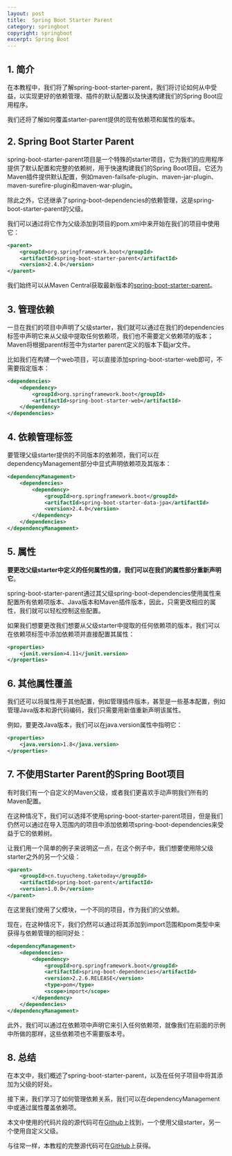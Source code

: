 ```yaml
---
layout: post
title:  Spring Boot Starter Parent
category: springboot
copyright: springboot
excerpt: Spring Boot
---
```


## 1. 简介

在本教程中，我们将了解spring-boot-starter-parent，我们将讨论如何从中受益，以实现更好的依赖管理、插件的默认配置以及快速构建我们的Spring Boot应用程序。

我们还将了解如何覆盖starter-parent提供的现有依赖项和属性的版本。

## 2. Spring Boot Starter Parent

spring-boot-starter-parent项目是一个特殊的starter项目，它为我们的应用程序提供了默认配置和完整的依赖树，用于快速构建我们的Spring Boot项目。它还为Maven插件提供默认配置，例如maven-failsafe-plugin、maven-jar-plugin、maven-surefire-plugin和maven-war-plugin。

除此之外，它还继承了spring-boot-dependencies的依赖管理，这是spring-boot-starter-parent的父级。

我们可以通过将它作为父级添加到项目的pom.xml中来开始在我们的项目中使用它：

```xml
<parent>
    <groupId>org.springframework.boot</groupId>
    <artifactId>spring-boot-starter-parent</artifactId>
    <version>2.4.0</version>
</parent>
```

我们始终可以从Maven Central获取最新版本的[spring-boot-starter-parent](https://search.maven.org/classic/#search|ga|1|a%3A"spring-boot-starter-parent")。

## 3. 管理依赖

一旦在我们的项目中声明了父级starter，我们就可以通过在我们的dependencies标签中声明它来从父级中提取任何依赖项，我们也不需要定义依赖项的版本；Maven将根据parent标签中为starter parent定义的版本下载jar文件。

比如我们在构建一个web项目，可以直接添加spring-boot-starter-web即可，不需要指定版本：

```xml
<dependencies>
    <dependency>
        <groupId>org.springframework.boot</groupId>
        <artifactId>spring-boot-starter-web</artifactId>
    </dependency>
</dependencies>
```

## 4. 依赖管理标签

要管理父级starter提供的不同版本的依赖项，我们可以在dependencyManagement部分中显式声明依赖项及其版本：

```xml
<dependencyManagement>
    <dependencies>
        <dependency>
            <groupId>org.springframework.boot</groupId>
            <artifactId>spring-boot-starter-data-jpa</artifactId>
            <version>2.4.0</version>
        </dependency>
    </dependencies>
</dependencyManagement>
```

## 5. 属性

**要更改父级starter中定义的任何属性的值，我们可以在我们的属性部分重新声明它**。

spring-boot-starter-parent通过其父级spring-boot-dependencies使用属性来配置所有依赖项版本、Java版本和Maven插件版本，因此，只需更改相应的属性，我们就可以轻松控制这些配置。

如果我们想要更改我们想要从父级starter中提取的任何依赖项的版本，我们可以在依赖项标签中添加依赖项并直接配置其属性：

```xml
<properties>
    <junit.version>4.11</junit.version>
</properties>
```

## 6. 其他属性覆盖

我们还可以将属性用于其他配置，例如管理插件版本，甚至是一些基本配置，例如管理Java版本和源代码编码，我们只需要用新值重新声明该属性。

例如，要更改Java版本，我们可以在java.version属性中指明它：

```xml
<properties>
    <java.version>1.8</java.version>
</properties>
```

## 7. 不使用Starter Parent的Spring Boot项目

有时我们有一个自定义的Maven父级，或者我们更喜欢手动声明我们所有的Maven配置。

在这种情况下，我们可以选择不使用spring-boot-starter-parent项目，但是我们仍然可以通过在导入范围内的项目中添加依赖项spring-boot-dependencies来受益于它的依赖树。

让我们用一个简单的例子来说明这一点，在这个例子中，我们想要使用除父级starter之外的另一个父级：

```xml
<parent>
    <groupId>cn.tuyucheng.taketoday</groupId>
    <artifactId>spring-boot-parent</artifactId>
    <version>1.0.0</version>
</parent>
```

在这里我们使用了父模块，一个不同的项目，作为我们的父依赖。

现在，在这种情况下，我们仍然可以通过将其添加到import范围和pom类型中来获得与依赖管理的相同好处：

```xml
<dependencyManagement>
    <dependencies>
        <dependency>
            <groupId>org.springframework.boot</groupId>
            <artifactId>spring-boot-dependencies</artifactId>
            <version>2.2.6.RELEASE</version>
            <type>pom</type>
            <scope>import</scope>
        </dependency>
    </dependencies>
</dependencyManagement>
```

此外，我们可以通过在依赖项中声明它来引入任何依赖项，就像我们在前面的示例中所做的那样，这些依赖项也不需要版本号。

## 8. 总结

在本文中，我们概述了spring-boot-starter-parent，以及在任何子项目中将其添加为父级的好处。

接下来，我们学习了如何管理依赖关系，我们可以在dependencyManagement中或通过属性覆盖依赖项。

本文中使用的代码片段的源代码可在[Github]()上找到，一个使用父级starter，另一个使用自定义父级。

与往常一样，本教程的完整源代码可在[GitHub](https://github.com/tuyucheng7/taketoday-tutorial4j/tree/master/spring-boot-modules/spring-boot-parent)上获得。